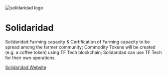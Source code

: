 ![solidaridad logo](/ecosystem/img/solidaridad-logo.jpg)


# Solidaridad

Solidaridad
Farming capacity & Certification of Farming capacity to be spread among the farmer community;
Commodity Tokens will be created (e.g. a coffee token) using TF Tech blockchain;
Solidaridad can use TF Tech for their own operations.

[Solidaridad Website](https://www.solidaridadnetwork.org/)